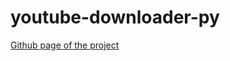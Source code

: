 # youtube-downloader-py
[Github page of the project](https://github.com/Vinz2008/youtube-downloader-py)